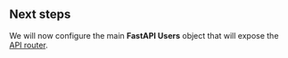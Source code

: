 ## Next steps

We will now configure the main **FastAPI Users** object that will expose the [API router](/router).
